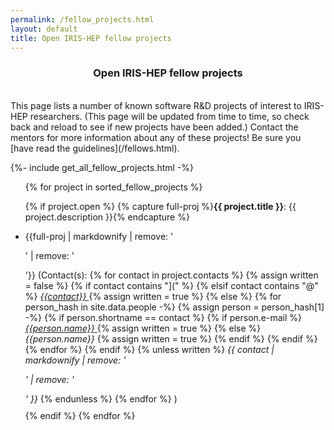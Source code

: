 ```yaml
---
permalink: /fellow_projects.html
layout: default
title: Open IRIS-HEP fellow projects
---
```

<center>
<h3> Open IRIS-HEP fellow projects</h3>
</center>

<br>
This page lists a number of known software R&D projects of interest
to IRIS-HEP researchers. (This page will be updated from time to time,
so check back and reload to see if new projects have been added.)
Contact the mentors for more information about any of these projects! Be sure you [have read the guidelines](/fellows.html).

{%- include get_all_fellow_projects.html -%}

<ul>
{% for project in sorted_fellow_projects  %}

  {% if project.open %}
    {% capture full-proj %}**{{ project.title }}**: {{ project.description }}{% endcapture %}
    <li style="margin-bottom: 10px;"> {{full-proj | markdownify | remove: '<p>' | remove: '</p>'}}
    (Contact(s):
    {% for contact in project.contacts %}
      {% assign written = false %}
      {% if contact contains "](" %}
      {% elsif contact contains "@" %}
        <a href="mailto:{{contact}}"> <em>{{contact}}</em> </a>
        {% assign written = true %}
      {% else %}
        {% for person_hash in site.data.people -%}
          {% assign person = person_hash[1] -%}
          {% if person.shortname == contact %}
            {% if person.e-mail %}
              <a href="mailto:{{person.e-mail}}"> <em>{{person.name}}</em> </a>
              {% assign written = true %}
            {% else %}
              <em>{{person.name}}</em>
              {% assign written = true %}
            {% endif %}
          {% endif %}
        {% endfor %}
      {% endif %}
      {% unless written %}
        <em>{{ contact | markdownify | remove: '<p>' | remove: '</p>' }}</em>
      {% endunless %}
    {% endfor %}
    ) </li>
  {% endif %}
{% endfor %}
</ul>

